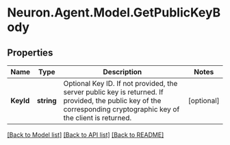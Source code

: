# Neuron.Agent.Model.GetPublicKeyBody

## Properties

Name | Type | Description | Notes
------------ | ------------- | ------------- | -------------
**KeyId** | **string** | Optional Key ID. If not provided, the server public key is returned. If provided, the public key of the corresponding cryptographic key of the client is returned. | [optional] 

[[Back to Model list]](../README.md#documentation-for-models) [[Back to API list]](../README.md#documentation-for-api-endpoints) [[Back to README]](../README.md)

